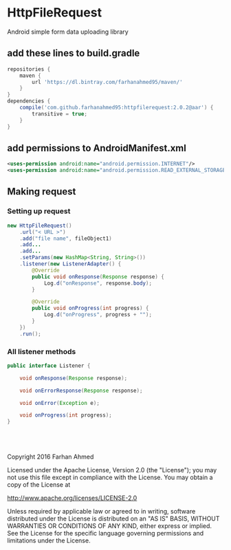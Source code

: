 # HttpFileRequest
Android simple form data uploading library
<br/>
## add these lines to build.gradle
```gradle
repositories {
    maven {
        url 'https://dl.bintray.com/farhanahmed95/maven/'
    }
}
dependencies {
    compile('com.github.farhanahmed95:httpfilerequest:2.0.2@aar') {
        transitive = true;
    }
}

```
## add permissions to AndroidManifest.xml
```xml
<uses-permission android:name="android.permission.INTERNET"/>
<uses-permission android:name="android.permission.READ_EXTERNAL_STORAGE"/>
```
## Making request

### Setting up request
```java
new HttpFileRequest()
    .url("< URL >")
    .add("file name", fileObject1)
    .add...
    .add...
    .setParams(new HashMap<String, String>())
    .listener(new ListenerAdapter() {
        @Override
        public void onResponse(Response response) {
            Log.d("onResponse", response.body);
        }

        @Override
        public void onProgress(int progress) {
            Log.d("onProgress", progress + "");
        }
    })
    .run();
```
### All listener methods
```java
public interface Listener {

    void onResponse(Response response);

    void onErrorResponse(Response response);

    void onError(Exception e);

    void onProgress(int progress);
}
```
<br/>
<br/>
<br/>
Copyright 2016 Farhan Ahmed

Licensed under the Apache License, Version 2.0 (the "License"); you may not use this file except in compliance with the License. You may obtain a copy of the License at

http://www.apache.org/licenses/LICENSE-2.0

Unless required by applicable law or agreed to in writing, software distributed under the License is distributed on an "AS IS" BASIS, WITHOUT WARRANTIES OR CONDITIONS OF ANY KIND, either express or implied. See the License for the specific language governing permissions and limitations under the License.

